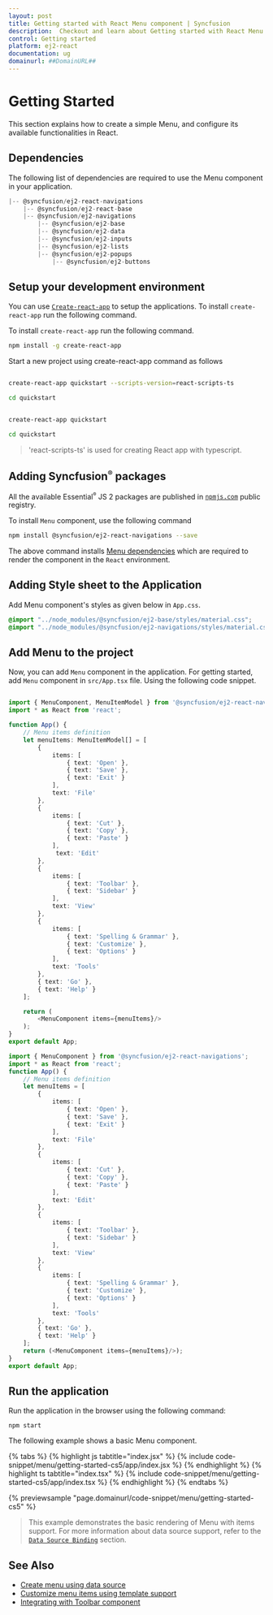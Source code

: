 ```yaml
---
layout: post
title: Getting started with React Menu component | Syncfusion
description:  Checkout and learn about Getting started with React Menu component of Syncfusion Essential JS 2 and more details.
control: Getting started 
platform: ej2-react
documentation: ug
domainurl: ##DomainURL##
---
```


# Getting Started

This section explains how to create a simple Menu, and configure its available functionalities in React.

## Dependencies

The following list of dependencies are required to use the Menu component in your application.

```javascript
|-- @syncfusion/ej2-react-navigations
    |-- @syncfusion/ej2-react-base
    |-- @syncfusion/ej2-navigations
        |-- @syncfusion/ej2-base
        |-- @syncfusion/ej2-data
        |-- @syncfusion/ej2-inputs
        |-- @syncfusion/ej2-lists
        |-- @syncfusion/ej2-popups
            |-- @syncfusion/ej2-buttons
```

## Setup your development environment

You can use [`Create-react-app`](https://github.com/facebook/create-react-app) to setup the applications. To install `create-react-app` run the following command.

To install `create-react-app` run the following command.

```bash
npm install -g create-react-app
```

Start a new project using create-react-app command as follows

<div class='tsx'>

```bash

create-react-app quickstart --scripts-version=react-scripts-ts

cd quickstart

```

</div>

<div class='jsx'>

```bash

create-react-app quickstart

cd quickstart

```

</div>

> 'react-scripts-ts' is used for creating React app with typescript.

## Adding Syncfusion<sup style="font-size:70%">&reg;</sup> packages

All the available Essential<sup style="font-size:70%">&reg;</sup> JS 2 packages are published in [`npmjs.com`](https://www.npmjs.com/~syncfusionorg) public registry.

To install `Menu` component, use the following command

```bash
npm install @syncfusion/ej2-react-navigations --save
```

The above command installs [Menu dependencies](./getting-started#dependencies) which are required to render the component in the `React` environment.

## Adding Style sheet to the Application

Add Menu component's styles as given below in `App.css`.

```css
@import "../node_modules/@syncfusion/ej2-base/styles/material.css";
@import "../node_modules/@syncfusion/ej2-navigations/styles/material.css";

```

## Add Menu to the project

Now, you can add `Menu` component in the application. For getting started, add `Menu` component in `src/App.tsx` file. Using the following code snippet.



```ts

import { MenuComponent, MenuItemModel } from '@syncfusion/ej2-react-navigations';
import * as React from 'react';

function App() {
    // Menu items definition
    let menuItems: MenuItemModel[] = [
        {
            items: [
                { text: 'Open' },
                { text: 'Save' },
                { text: 'Exit' }
            ],
            text: 'File'
        },
        {
            items: [
                { text: 'Cut' },
                { text: 'Copy' },
                { text: 'Paste' }
            ],
             text: 'Edit'
        },
        {
            items: [
                { text: 'Toolbar' },
                { text: 'Sidebar' }
            ],
            text: 'View'
        },
        {
            items: [
                { text: 'Spelling & Grammar' },
                { text: 'Customize' },
                { text: 'Options' }
            ],
            text: 'Tools'
        },
        { text: 'Go' },
        { text: 'Help' }
    ];

    return (
        <MenuComponent items={menuItems}/>
    );
}
export default App;
```

```ts
import { MenuComponent } from '@syncfusion/ej2-react-navigations';
import * as React from 'react';
function App() {
    // Menu items definition
    let menuItems = [
        {
            items: [
                { text: 'Open' },
                { text: 'Save' },
                { text: 'Exit' }
            ],
            text: 'File'
        },
        {
            items: [
                { text: 'Cut' },
                { text: 'Copy' },
                { text: 'Paste' }
            ],
            text: 'Edit'
        },
        {
            items: [
                { text: 'Toolbar' },
                { text: 'Sidebar' }
            ],
            text: 'View'
        },
        {
            items: [
                { text: 'Spelling & Grammar' },
                { text: 'Customize' },
                { text: 'Options' }
            ],
            text: 'Tools'
        },
        { text: 'Go' },
        { text: 'Help' }
    ];
    return (<MenuComponent items={menuItems}/>);
}
export default App;
```

## Run the application

Run the application in the browser using the following command:

```
npm start
```

The following example shows a basic Menu component.

{% tabs %}
{% highlight js tabtitle="index.jsx" %}
{% include code-snippet/menu/getting-started-cs5/app/index.jsx %}
{% endhighlight %}
{% highlight ts tabtitle="index.tsx" %}
{% include code-snippet/menu/getting-started-cs5/app/index.tsx %}
{% endhighlight %}
{% endtabs %}

 {% previewsample "page.domainurl/code-snippet/menu/getting-started-cs5" %}

> This example demonstrates the basic rendering of Menu with items support. For more information about data source support, refer to the [`Data Source Binding`](./data-source-binding-and-custom-menu-items#data-binding) section.

## See Also

* [Create menu using data source](./data-source-binding-and-custom-menu-items#data-binding)
* [Customize menu items using template support](./data-source-binding-and-custom-menu-items#custom-menu-items)
* [Integrating with Toolbar component](./use-case-scenarios#toolbar)